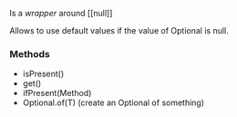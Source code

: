 Is a _wrapper_ around [[null]]

Allows to use default values if the value of Optional is null.

### Methods
- isPresent()
- get()
- ifPresent(Method)
- Optional.of(T) (create an Optional of something)